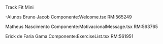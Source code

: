 Track Fit Mini

-Alunos
Bruno Jacob
Componente:Welcome.tsx
RM:565249

Matheus Nascimento
Componente:MotivacionalMessage.tsx
RM:563765

Erick de Faria Gama
Componente:ExerciseList.tsx
RM:561951
